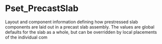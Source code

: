 # Pset_PrecastSlab

Layout and component information defining how prestressed slab components are laid out in a precast slab assembly. The values are global defaults for the slab as a whole, but can be overridden by local placements of the individual com

